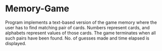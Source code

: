 # Memory-Game
Program implements a text-based version of the game memory where the user has to find matching pair of cards. 
Numbers represent cards, and alphabets represent values of those cards.
The game terminates when all such pairs have been found. No. of guesses made and time elapsed is displayed.

